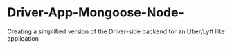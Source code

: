 # Driver-App-Mongoose-Node-
Creating a simplified version of the Driver-side backend for an Uber/Lyft like application
